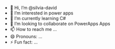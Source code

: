 - 👋 Hi, I’m @silvia-david
- 👀 I’m interested in power apps 
- 🌱 I’m currently learning C#
- 💞️ I’m looking to collaborate on PowerApps Apps
- 📫 How to reach me ...
- 😄 Pronouns: ...
- ⚡ Fun fact: ...

<!---
silvia-david/silvia-david is a ✨ special ✨ repository because its `README.md` (this file) appears on your GitHub profile.
You can click the Preview link to take a look at your changes.
--->
